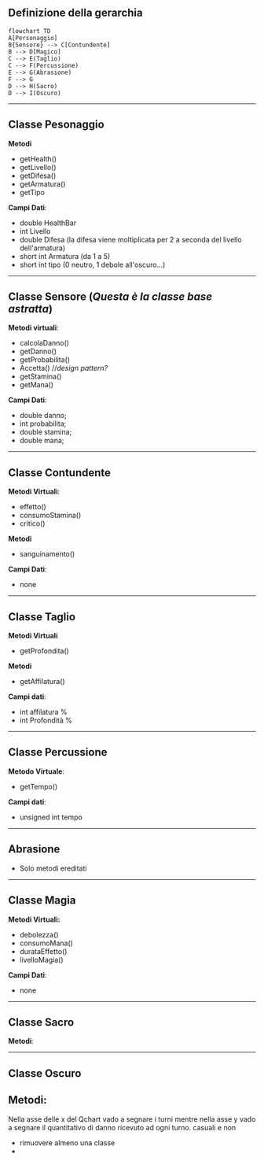 ## Definizione della gerarchia

```mermaid
flowchart TD
A[Personaggio]
B{Sensore} --> C[Contundente]
B --> D[Magico]
C --> E(Taglio)
C --> F(Percussione)
E --> G(Abrasione)
F --> G
D --> H(Sacro)
D --> I(Oscuro)
````
---
## Classe Pesonaggio
**Metodi**
- getHealth()
- getLivello()
- getDifesa()
- getArmatura()
- getTipo

**Campi Dati**:
- double HealthBar
- int Livello
- double Difesa (la difesa viene moltiplicata per 2 a seconda del livello dell'armatura)
- short int Armatura (da 1 a 5)
- short int tipo (0 neutro,  1 debole all'oscuro...)

---
## Classe Sensore (*Questa è la classe base astratta*)
**Metodi virtuali**:
- calcolaDanno()
- getDanno()
- getProbabilita()
- Accetta() //*design pattern?*
- getStamina()
- getMana()

**Campi Dati**:
- double danno;
- int probabilita;
- double stamina;
- double mana;

---
## Classe Contundente
**Metodi Virtuali**:
- effetto()
- consumoStamina()
- critico()

**Metodi**
- sanguinamento()

**Campi Dati**:
- none

---
## Classe Taglio
**Metodi Virtuali**
- getProfondita()

**Metodi**
- getAffilatura()

**Campi dati**:
- int affilatura %
- int Profondità %

---

## Classe Percussione
**Metodo Virtuale**:
- getTempo()

**Campi dati**:
- unsigned int tempo

---

## Abrasione
- Solo metodi ereditati
---

## Classe Magia
**Metodi Virtuali:**
- debolezza()
- consumoMana()
- durataEffetto()
- livelloMagia()

**Campi Dati**:
- none

---

## Classe Sacro
**Metodi**:


---
## Classe Oscuro
**Metodi**:
----

Nella asse delle x del Qchart vado a segnare i turni mentre nella asse y vado a segnare il quantitativo di danno ricevuto ad ogni turno. casuali e non
- rimuovere almeno una classe
- 



